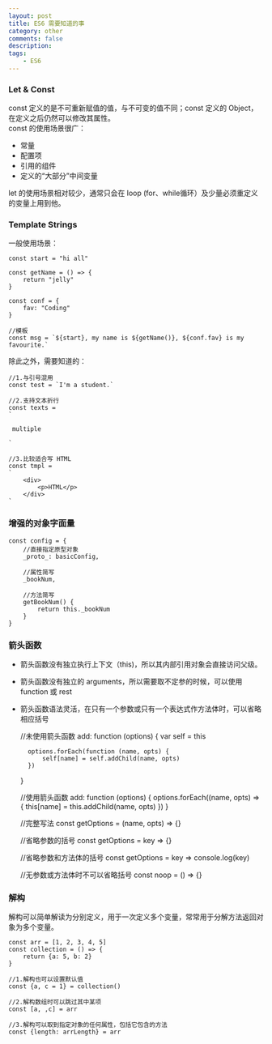 ```yaml
---
layout: post
title: ES6 需要知道的事
category: other
comments: false
description: 
tags:
    - ES6
---
```


### Let & Const  
const 定义的是不可重新赋值的值，与不可变的值不同；const 定义的 Object，在定义之后仍然可以修改其属性。  
const 的使用场景很广：  
- 常量   
- 配置项  
- 引用的组件  
- 定义的“大部分”中间变量  

let 的使用场景相对较少，通常只会在 loop (for、while循环）及少量必须重定义的变量上用到他。  

### Template Strings 
一般使用场景：  

    const start = "hi all"

    const getName = () => {
        return "jelly"
    }

    const conf = {
        fav: "Coding"
    }

    //模板
    const msg = `${start}, my name is ${getName()}, ${conf.fav} is my favourite.`  

除此之外，需要知道的：  

    //1.与引号混用  
    const test = `I'm a student.`

    //2.支持文本折行
    const texts = 
    `

     multiple 

    `

    //3.比较适合写 HTML
    const tmpl = 
    `
        <div>
            <p>HTML</p>
        </div>
    `

### 增强的对象字面量  

    const config = {
        //直接指定原型对象
        _proto_: basicConfig,

        //属性简写
        _bookNum,

        //方法简写
        getBookNum() {
            return this._bookNum
        }
    }

### 箭头函数   
- 箭头函数没有独立执行上下文（this)，所以其内部引用对象会直接访问父级。  
- 箭头函数没有独立的 arguments，所以需要取不定参的时候，可以使用 function 或 rest  
- 箭头函数语法灵活，在只有一个参数或只有一个表达式作方法体时，可以省略相应括号   

    //未使用箭头函数
    add: function (options) {
        var self = this

        options.forEach(function (name, opts) {
            self[name] = self.addChild(name, opts)
        })
    }

    //使用箭头函数
    add: function (options) {
        options.forEach((name, opts) => {
            this[name] = this.addChild(name, opts)
        })
    }

    //完整写法
    const getOptions = (name, opts) => {}

    //省略参数的括号
    const getOptions = key => {}

    //省略参数和方法体的括号
    const getOptions = key => console.log(key)

    //无参数或方法体时不可以省略括号
    const noop = () => {}


### 解构   
解构可以简单解读为分别定义，用于一次定义多个变量，常常用于分解方法返回对象为多个变量。  

    const arr = [1, 2, 3, 4, 5]
    const collection = () => {
        return {a: 5, b: 2}
    }

    //1.解构也可以设置默认值
    const {a, c = 1} = collection()

    //2.解构数组时可以跳过其中某项
    const [a, ,c] = arr

    //3.解构可以取到指定对象的任何属性，包括它包含的方法
    const {length: arrLength} = arr


